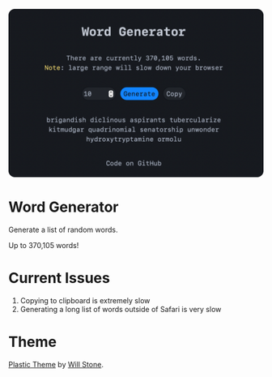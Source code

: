 ![Website Preview](screenshot.png)

# Word Generator
Generate a list of random words.

Up to 370,105 words!

# Current Issues
1. Copying to clipboard is extremely slow
2. Generating a long list of words outside of Safari is very slow

# Theme
[Plastic Theme](https://plastictheme.com) by [Will Stone](https://wstone.uk).
